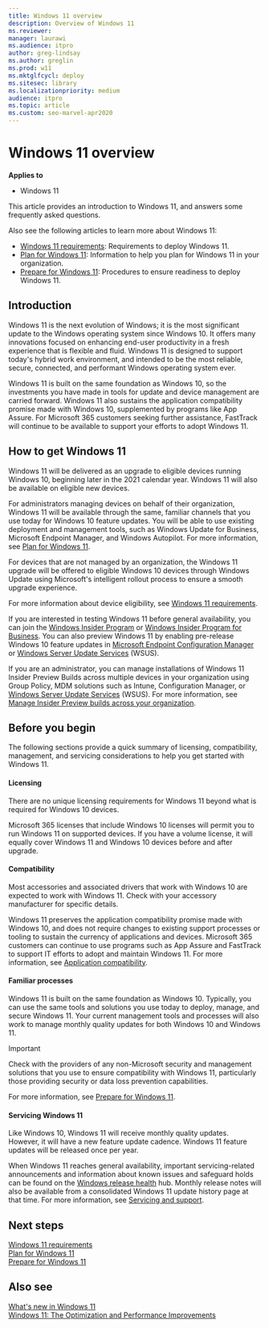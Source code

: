 ```yaml
---
title: Windows 11 overview
description: Overview of Windows 11
ms.reviewer: 
manager: laurawi
ms.audience: itpro
author: greg-lindsay
ms.author: greglin
ms.prod: w11
ms.mktglfcycl: deploy
ms.sitesec: library
ms.localizationpriority: medium
audience: itpro
ms.topic: article
ms.custom: seo-marvel-apr2020
---
```


# Windows 11 overview

**Applies to**

-   Windows 11

This article provides an introduction to Windows 11, and answers some frequently asked questions.

Also see the following articles to learn more about Windows 11: 

- [Windows 11 requirements](windows-11-requirements.md): Requirements to deploy Windows 11.
- [Plan for Windows 11](windows-11-plan.md): Information to help you plan for Windows 11 in your organization.
- [Prepare for Windows 11](windows-11-prepare.md): Procedures to ensure readiness to deploy Windows 11.

## Introduction

Windows 11 is the next evolution of Windows; it is the most significant update to the Windows operating system since Windows 10. It offers many innovations focused on enhancing end-user productivity in a fresh experience that is flexible and fluid. Windows 11 is designed to support today's hybrid work environment, and intended to be the most reliable, secure, connected, and performant Windows operating system ever. 

Windows 11 is built on the same foundation as Windows 10, so the investments you have made in tools for update and device management are carried forward. Windows 11 also sustains the application compatibility promise made with Windows 10, supplemented by programs like App Assure. For Microsoft 365 customers seeking further assistance, FastTrack will continue to be available to support your efforts to adopt Windows 11.

## How to get Windows 11

Windows 11 will be delivered as an upgrade to eligible devices running Windows 10, beginning later in the 2021 calendar year. Windows 11 will also be available on eligible new devices.

For administrators managing devices on behalf of their organization, Windows 11 will be available through the same, familiar channels that you use today for Windows 10 feature updates. You will be able to use existing deployment and management tools, such as Windows Update for Business, Microsoft Endpoint Manager, and Windows Autopilot. For more information, see [Plan for Windows 11](windows-11-plan.md).

For devices that are not managed by an organization, the Windows 11 upgrade will be offered to eligible Windows 10 devices through Windows Update using Microsoft's intelligent rollout process to ensure a smooth upgrade experience. 

For more information about device eligibility, see [Windows 11 requirements](windows-11-requirements.md).

If you are interested in testing Windows 11 before general availability, you can join the [Windows Insider Program](https://insider.windows.com) or [Windows Insider Program for Business](https://insider.windows.com/for-business). You can also preview Windows 11 by enabling pre-release Windows 10 feature updates in [Microsoft Endpoint Configuration Manager](/mem/configmgr/core/servers/manage/pre-release-features) or [Windows Server Update Services](https://techcommunity.microsoft.com/t5/windows-it-pro-blog/publishing-pre-release-windows-10-feature-updates-to-wsus/ba-p/845054) (WSUS).

If you are an administrator, you can manage installations of Windows 11 Insider Preview Builds across multiple devices in your organization using Group Policy, MDM solutions such as Intune, Configuration Manager, or [Windows Server Update Services](https://techcommunity.microsoft.com/t5/windows-it-pro-blog/publishing-pre-release-windows-10-feature-updates-to-wsus/ba-p/845054) (WSUS). For more information, see [Manage Insider Preview builds across your organization](/windows-insider/business/manage-builds).

## Before you begin

The following sections provide a quick summary of licensing, compatibility, management, and servicing considerations to help you get started with Windows 11.  

#### Licensing

There are no unique licensing requirements for Windows 11 beyond what is required for Windows 10 devices.

Microsoft 365 licenses that include Windows 10 licenses will permit you to run Windows 11 on supported devices. If you have a volume license, it will equally cover Windows 11 and Windows 10 devices before and after upgrade.

#### Compatibility

Most accessories and associated drivers that work with Windows 10 are expected to work with Windows 11. Check with your accessory manufacturer for specific details.

Windows 11 preserves the application compatibility promise made with Windows 10, and does not require changes to existing support processes or tooling to sustain the currency of applications and devices. Microsoft 365 customers can continue to use programs such as App Assure and FastTrack to support IT efforts to adopt and maintain Windows 11. For more information, see [Application compatibility](windows-11-plan.md#application-compatibility).

#### Familiar processes

Windows 11 is built on the same foundation as Windows 10. Typically, you can use the same tools and solutions you use today to deploy, manage, and secure Windows 11. Your current management tools and processes will also work to manage monthly quality updates for both Windows 10 and Windows 11.

> [!IMPORTANT]
> Check with the providers of any non-Microsoft security and management solutions that you use to ensure compatibility with Windows 11, particularly those providing security or data loss prevention capabilities.  

For more information, see [Prepare for Windows 11](windows-11-prepare.md).

#### Servicing Windows 11

Like Windows 10, Windows 11 will receive monthly quality updates. However, it will have a new feature update cadence. Windows 11 feature updates will be released once per year. 

When Windows 11 reaches general availability, important servicing-related announcements and information about known issues and safeguard holds can be found on the [Windows release health](https://aka.ms/windowsreleasehealth) hub. Monthly release notes will also be available from a consolidated Windows 11 update history page at that time. For more information, see [Servicing and support](windows-11-plan.md#servicing-and-support). 

## Next steps

[Windows 11 requirements](windows-11-requirements.md)<br>
[Plan for Windows 11](windows-11-plan.md)<br>
[Prepare for Windows 11](windows-11-prepare.md)

## Also see

[What's new in Windows 11](/windows-hardware/get-started/what-s-new-in-windows)<br>
[Windows 11: The Optimization and Performance Improvements](https://www.youtube.com/watch?v=oIYHRRTCVy4)
